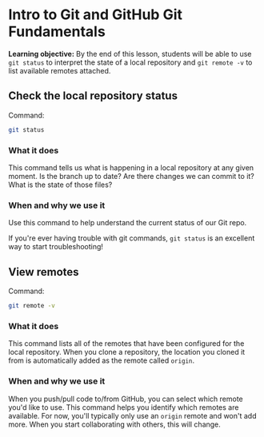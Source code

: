 <h1>
  <span class="headline">Intro to Git and GitHub</span>
  <span class="subhead">Git Fundamentals</span>
</h1>

**Learning objective:** By the end of this lesson, students will be able to use `git status` to interpret the state of a local repository and `git remote -v` to list available remotes attached.

## Check the local repository status

Command:

```bash
git status
```

### What it does

This command tells us what is happening in a local repository at any given moment. Is the branch up to date? Are there changes we can commit to it? What is the state of those files?

### When and why we use it

Use this command to help understand the current status of our Git repo.

If you're ever having trouble with git commands, `git status` is an excellent way to start troubleshooting!

## View remotes

Command:

```bash
git remote -v
```

### What it does

This command lists all of the remotes that have been configured for the local repository. When you clone a repository, the location you cloned it from is automatically added as the remote called `origin`.

### When and why we use it

When you push/pull code to/from GitHub, you can select which remote you'd like to use. This command helps you identify which remotes are available. For now, you'll typically only use an `origin` remote and won't add more. When you start collaborating with others, this will change.
